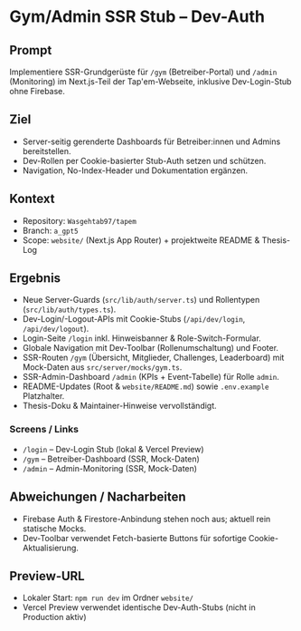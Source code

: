 # Gym/Admin SSR Stub – Dev-Auth

## Prompt
Implementiere SSR-Grundgerüste für `/gym` (Betreiber-Portal) und `/admin` (Monitoring) im Next.js-Teil der Tap'em-Webseite, inklusive Dev-Login-Stub ohne Firebase.

## Ziel
- Server-seitig gerenderte Dashboards für Betreiber:innen und Admins bereitstellen.
- Dev-Rollen per Cookie-basierter Stub-Auth setzen und schützen.
- Navigation, No-Index-Header und Dokumentation ergänzen.

## Kontext
- Repository: `Wasgehtab97/tapem`
- Branch: `a_gpt5`
- Scope: `website/` (Next.js App Router) + projektweite README & Thesis-Log

## Ergebnis
- Neue Server-Guards (`src/lib/auth/server.ts`) und Rollentypen (`src/lib/auth/types.ts`).
- Dev-Login/-Logout-APIs mit Cookie-Stubs (`/api/dev/login`, `/api/dev/logout`).
- Login-Seite `/login` inkl. Hinweisbanner & Role-Switch-Formular.
- Globale Navigation mit Dev-Toolbar (Rollenumschaltung) und Footer.
- SSR-Routen `/gym` (Übersicht, Mitglieder, Challenges, Leaderboard) mit Mock-Daten aus `src/server/mocks/gym.ts`.
- SSR-Admin-Dashboard `/admin` (KPIs + Event-Tabelle) für Rolle `admin`.
- README-Updates (Root & `website/README.md`) sowie `.env.example` Platzhalter.
- Thesis-Doku & Maintainer-Hinweise vervollständigt.

### Screens / Links
- `/login` – Dev-Login Stub (lokal & Vercel Preview)
- `/gym` – Betreiber-Dashboard (SSR, Mock-Daten)
- `/admin` – Admin-Monitoring (SSR, Mock-Daten)

## Abweichungen / Nacharbeiten
- Firebase Auth & Firestore-Anbindung stehen noch aus; aktuell rein statische Mocks.
- Dev-Toolbar verwendet Fetch-basierte Buttons für sofortige Cookie-Aktualisierung.

## Preview-URL
- Lokaler Start: `npm run dev` im Ordner `website/`
- Vercel Preview verwendet identische Dev-Auth-Stubs (nicht in Production aktiv)
